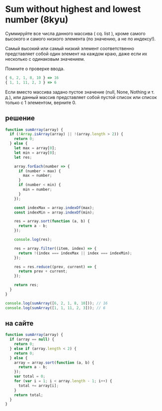# Sum without highest and lowest number (8kyu)

Суммируйте все числа данного массива ( cq. list ), кроме самого высокого и самого низкого элемента (по значению, а не по индексу!).

Самый высокий или самый низкий элемент соответственно представляет собой один элемент на каждом краю, даже если их несколько с одинаковым значением.

Помните о проверке ввода.

```js
{ 6, 2, 1, 8, 10 } => 16
{ 1, 1, 11, 2, 3 } => 6
```

Если вместо массива задано пустое значение (null, None, Nothing и т. д.), или данный массив представляет собой пустой список или список только с 1 элементом, верните 0.

## решение

```js
function sumArray(array) {
  if (!Array.isArray(array) || !(array.length > 2)) {
    return 0;
  } else {
    let max = array[0];
    let min = array[0];
    let res;

    array.forEach(number => {
      if (number > max) {
        max = number;
      }
      if (number < min) {
        min = number;
      }
    });

    const indexMax = array.indexOf(max);
    const indexMin = array.indexOf(min);

    res = array.sort(function (a, b) {
      return a - b;
    });

    console.log(res);

    res = array.filter((item, index) => {
      return !(index === indexMax || index === indexMin);
    });

    res = res.reduce((prev, current) => {
      return prev + current;
    });

    return res;
  }
}

console.log(sumArray([6, 2, 1, 8, 10])); // 16
console.log(sumArray([1, 1, 11, 2, 3])); // 6
```

## на сайте

```js
function sumArray(array) {
  if (array == null) {
    return 0;
  } else if (array.length < 2) {
    return 0;
  } else {
    array = array.sort(function (a, b) {
      return a - b;
    });
    var total = 0;
    for (var i = 1; i < array.length - 1; i++) {
      total += array[i];
    }
    return total;
  }
}
```

